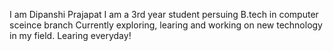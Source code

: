 I am Dipanshi Prajapat
I am a 3rd year student persuing B.tech in computer sceince branch
Currently exploring, learing and working on new technology in my field.
Learing everyday!
